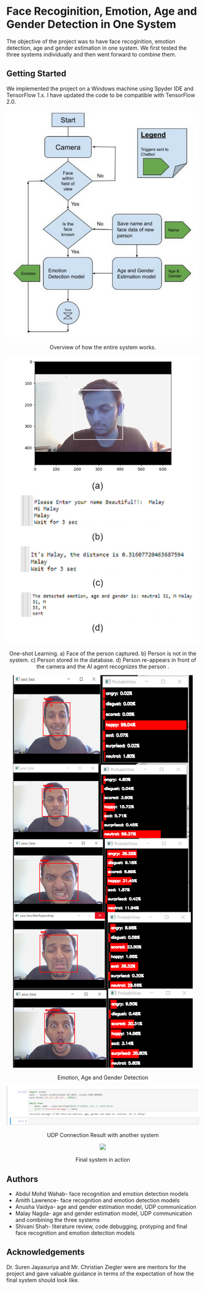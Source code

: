# Face Recoginition, Emotion, Age and Gender Detection in One System
 
The objective of the project was to have face recoginition, emotion detection, age and gender estimation in one system. We first tested the three systems individually and then went forward to combine them. 

## Getting Started
We implemented the project on a Windows machine using Spyder IDE and TensorFlow 1.x. I have updated the code to be compatible with TensorFlow 2.0. 

<p align="center">
  <img src="images/system_flowchart.png">
  <p align="center"> Overview of how the entire system works.</p>
</p>

<p align="center">
  <img src="images/face_recog.png">
  <p align="center">One-shot Learning. a) Face of the person captured. b) Person is not in the system. c) Person stored in the database. d) Person re-appears in front of the camera and
the AI agent recognizes the person
.</p>
</p>

<p align="center">
  <img src="images/final_sys.png">
<p align="center">Emotion, Age and Gender Detection</p>
</p>

<p align="center">
  <img src="images/UDP.png">
  <p align="center">UDP Connection Result with another system</p>
</p>

<p align="center">
  <img src="images/video_final_sys.gif">
  <p align="center">Final system in action</p>
</p>

## Authors
* Abdul Mohd Wahab- face recognition and emotion detection models  
* Amith Lawrence- face recognition and emotion detection models
* Anusha Vaidya- age and gender estimation model, UDP communication
* Malay Nagda- age and gender estimation model, UDP communication and combining the three systems
* Shivani Shah- literature review, code debugging, protyping and final face recognition and emotion detection models

## Acknowledgements
Dr. Suren Jayasuriya and Mr. Christian Ziegler were are mentors for the project and gave valuable guidance in terms of the expectation of how the final system should look like.